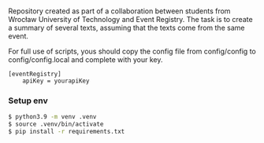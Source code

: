 # 
Repository created as part of a collaboration between students from Wrocław University of Technology and Event Registry. The task is to create a summary of several texts, assuming that the texts come from the same event. 

For full use of scripts, yous should copy the config file from config/config to config/config.local and complete with your key.
```
[eventRegistry]
    apiKey = yourapiKey
```

### Setup env
```bash
$ python3.9 -m venv .venv
$ source .venv/bin/activate
$ pip install -r requirements.txt
```
